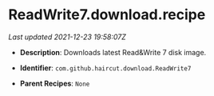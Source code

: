 # ReadWrite7.download.recipe

_Last updated 2021-12-23 19:58:07Z_

- **Description**: Downloads latest Read&Write 7 disk image.

- **Identifier**: `com.github.haircut.download.ReadWrite7`

- **Parent Recipes**: `None`